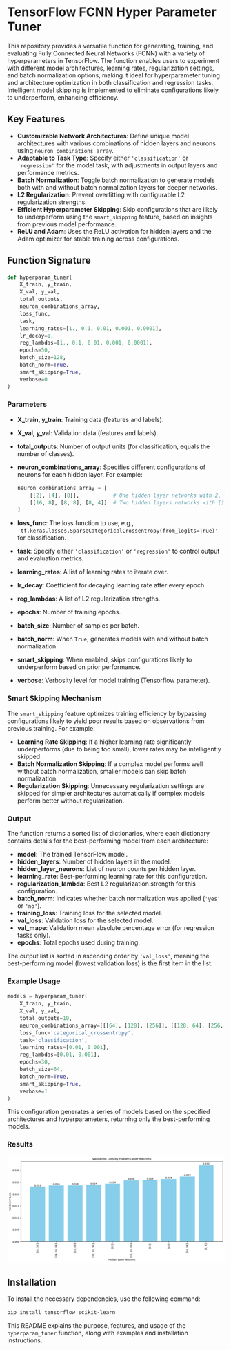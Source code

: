 # TensorFlow FCNN Hyper Parameter Tuner

This repository provides a versatile function for generating, training, and evaluating Fully Connected Neural Networks (FCNN) with a variety of hyperparameters in TensorFlow. The function enables users to experiment with different model architectures, learning rates, regularization settings, and batch normalization options, making it ideal for hyperparameter tuning and architecture optimization in both classification and regression tasks. Intelligent model skipping is implemented to eliminate configurations likely to underperform, enhancing efficiency.

## Key Features

- **Customizable Network Architectures**: Define unique model architectures with various combinations of hidden layers and neurons using `neuron_combinations_array`.
- **Adaptable to Task Type**: Specify either `'classification'` or `'regression'` for the model task, with adjustments in output layers and performance metrics.
- **Batch Normalization**: Toggle batch normalization to generate models both with and without batch normalization layers for deeper networks.
- **L2 Regularization**: Prevent overfitting with configurable L2 regularization strengths.
- **Efficient Hyperparameter Skipping**: Skip configurations that are likely to underperform using the `smart_skipping` feature, based on insights from previous model performance.
- **ReLU and Adam**: Uses the ReLU activation for hidden layers and the Adam optimizer for stable training across configurations.

## Function Signature

```python
def hyperparam_tuner(
    X_train, y_train, 
    X_val, y_val, 
    total_outputs, 
    neuron_combinations_array, 
    loss_func, 
    task, 
    learning_rates=[1., 0.1, 0.01, 0.001, 0.0001],
    lr_decay=1,
    reg_lambdas=[1., 0.1, 0.01, 0.001, 0.0001], 
    epochs=50, 
    batch_size=128, 
    batch_norm=True, 
    smart_skipping=True, 
    verbose=0
)
```
### Parameters

- **X_train, y_train**: Training data (features and labels).
- **X_val, y_val**: Validation data (features and labels).
- **total_outputs**: Number of output units (for classification, equals the number of classes).
- **neuron_combinations_array**: Specifies different configurations of neurons for each hidden layer. For example:

    ```python
    neuron_combinations_array = [
        [[2], [4], [8]],           # One hidden layer networks with 2, 4, and 8 neurons
        [[16, 8], [8, 8], [8, 4]]  # Two hidden layers networks with [16, 8], [8, 8], and [8, 4] neurons
    ]
    ```
  
- **loss_func**: The loss function to use, e.g., `'tf.keras.losses.SparseCategoricalCrossentropy(from_logits=True)'` for classification.
- **task**: Specify either `'classification'` or `'regression'` to control output and evaluation metrics.
- **learning_rates**: A list of learning rates to iterate over.
- **lr_decay**: Coefficient for decaying learning rate after every epoch.
- **reg_lambdas**: A list of L2 regularization strengths.
- **epochs**: Number of training epochs.
- **batch_size**: Number of samples per batch.
- **batch_norm**: When `True`, generates models with and without batch normalization.
- **smart_skipping**: When enabled, skips configurations likely to underperform based on prior performance.
- **verbose**: Verbosity level for model training (Tensorflow parameter).

### Smart Skipping Mechanism

The `smart_skipping` feature optimizes training efficiency by bypassing configurations likely to yield poor results based on observations from previous training. For example:

- **Learning Rate Skipping**: If a higher learning rate significantly underperforms (due to being too small), lower rates may be intelligently skipped.
- **Batch Normalization Skipping**: If a complex model performs well without batch normalization, smaller models can skip batch normalization.
- **Regularization Skipping**: Unnecessary regularization settings are skipped for simpler architectures automatically if complex models perform better without regularization.

### Output

The function returns a sorted list of dictionaries, where each dictionary contains details for the best-performing model from each architecture:

- **model**: The trained TensorFlow model.
- **hidden_layers**: Number of hidden layers in the model.
- **hidden_layer_neurons**: List of neuron counts per hidden layer.
- **learning_rate**: Best-performing learning rate for this configuration.
- **regularization_lambda**: Best L2 regularization strength for this configuration.
- **batch_norm**: Indicates whether batch normalization was applied (`'yes'` or `'no'`).
- **training_loss**: Training loss for the selected model.
- **val_loss**: Validation loss for the selected model.
- **val_mape**: Validation mean absolute percentage error (for regression tasks only).
- **epochs**: Total epochs used during training.

The output list is sorted in ascending order by `'val_loss'`, meaning the best-performing model (lowest validation loss) is the first item in the list.

### Example Usage

```python
models = hyperparam_tuner(
    X_train, y_train, 
    X_val, y_val,
    total_outputs=10,
    neuron_combinations_array=[[[64], [128], [256]], [[128, 64], [256, 128]]],
    loss_func='categorical_crossentropy',
    task='classification',
    learning_rates=[0.01, 0.001],
    reg_lambdas=[0.01, 0.001],
    epochs=30,
    batch_size=64,
    batch_norm=True,
    smart_skipping=True,
    verbose=1
)
```

This configuration generates a series of models based on the specified architectures and hyperparameters, returning only the best-performing models.

### Results
![Image](results.png)


## Installation

To install the necessary dependencies, use the following command:

```bash
pip install tensorflow scikit-learn
```

This README explains the purpose, features, and usage of the `hyperparam_tuner` function, along with examples and installation instructions.